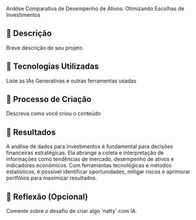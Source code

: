 Análise Comparativa de Desempenho de Ativos: Otimizando Escolhas de Investimentos

## 📒 Descrição
Breve descrição do seu projeto

## 🤖 Tecnologias Utilizadas
Liste as IAs Generativas e outras ferramentas usadas

## 🧐 Processo de Criação
Descreva como você criou o conteúdo

## 🚀 Resultados
A análise de dados para investimentos é fundamental para decisões financeiras estratégicas. Ela abrange a coleta e interpretação de informações como tendências de mercado, desempenho de ativos e indicadores econômicos. Com ferramentas tecnológicas e métodos estatísticos, é possível identificar oportunidades, mitigar riscos e aprimorar portfólios para maximizar resultados.

## 💭 Reflexão (Opcional)
Comente sobre o desafio de criar algo 'natty' com IA.
```
